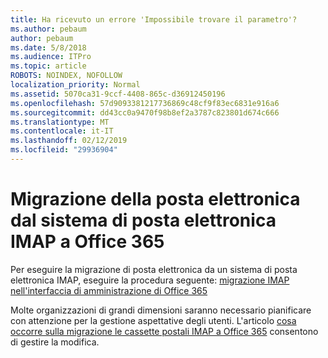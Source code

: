 ```yaml
---
title: Ha ricevuto un errore 'Impossibile trovare il parametro'?
ms.author: pebaum
author: pebaum
ms.date: 5/8/2018
ms.audience: ITPro
ms.topic: article
ROBOTS: NOINDEX, NOFOLLOW
localization_priority: Normal
ms.assetid: 5070ca31-9ccf-4408-865c-d36912450196
ms.openlocfilehash: 57d9093381217736869c48cf9f83ec6831e916a6
ms.sourcegitcommit: dd43cc0a9470f98b8ef2a3787c823801d674c666
ms.translationtype: MT
ms.contentlocale: it-IT
ms.lasthandoff: 02/12/2019
ms.locfileid: "29936904"
---
```

# <a name="migrating-email-from-imap-email-system-to-office-365"></a>Migrazione della posta elettronica dal sistema di posta elettronica IMAP a Office 365

Per eseguire la migrazione di posta elettronica da un sistema di posta elettronica IMAP, eseguire la procedura seguente: [migrazione IMAP nell'interfaccia di amministrazione di Office 365](https://support.office.com/article/4682f2e4-f720-4868-91ab-207f5b0c325d)
  
Molte organizzazioni di grandi dimensioni saranno necessario pianificare con attenzione per la gestione aspettative degli utenti. L'articolo [cosa occorre sulla migrazione le cassette postali IMAP a Office 365](https://support.office.com/article/3fe19996-29bc-4879-aab9-5a622b2f1481) consentono di gestire la modifica. 
  

